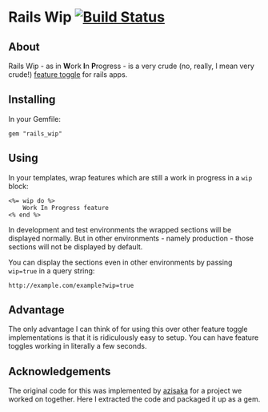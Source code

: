 Rails Wip [![Build Status](https://secure.travis-ci.org/gcirne/rails_wip.png)](http://travis-ci.org/gcirne/rails_wip)
=========

## About

Rails Wip - as in **W**ork **I**n **P**rogress - is a very crude (no, really, I mean very crude!) [feature toggle](http://martinfowler.com/bliki/FeatureToggle.html) for rails apps.

## Installing

In your Gemfile:
	
	gem "rails_wip"

## Using

In your templates, wrap features which are still a work in progress in a `wip` block:

	<%= wip do %>
 		Work In Progress feature
	<% end %>

In development and test environments the wrapped sections will be displayed normally. But in other environments - namely production - those sections will not be displayed by default.

You can display the sections even in other environments by passing `wip=true` in a query string:

	http://example.com/example?wip=true

## Advantage

The only advantage I can think of for using this over other feature toggle implementations is that it is ridiculously easy to setup. You can have feature toggles working in literally a few seconds.

## Acknowledgements

The original code for this was implemented by [azisaka](https://github.com/azisaka) for a project we worked on together. Here I extracted the code and packaged it up as a gem.
